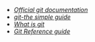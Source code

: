 - *[Official git documentation](https://git-scm.com/documentation)*
- *[git-the simple guide](http://rogerdudler.github.io/git-guide/)*
- *[What is git](https://www.atlassian.com/git/tutorials/what-i)*
- *[Git Reference guide](http://gitref.org/)*
